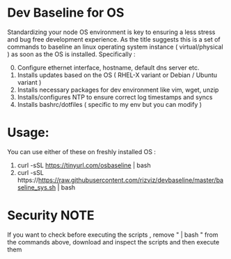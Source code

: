 # Dev Baseline for OS
Standardizing your node OS environment is key to ensuring a less stress and bug free development experience.
As the title suggests this is a set of commands to baseline an linux operating system instance ( virtual/physical ) as soon as the OS is installed.
Specifically :  

0. Configure ethernet interface, hostname, default dns server etc.
1. Installs updates based on the OS ( RHEL-X variant or Debian / Ubuntu variant )
2. Installs necessary packages for dev environment like vim, wget, unzip 
3. Installs/configures NTP to ensure correct log timestamps and syncs
4. Installs bashrc/dotfiles ( specific to my env but you can modify )

# Usage:  
You can use either of these on freshly installed OS : 
 1. curl -sSL https://tinyurl.com/osbaseline | bash   
 2. curl -sSL https://https://raw.githubusercontent.com/rizviz/devbaseline/master/baseline_sys.sh | bash

# Security NOTE
If you want to check before executing the scripts , remove " | bash " from the commands above, download and inspect the scripts and then execute them 
